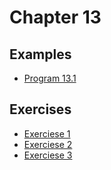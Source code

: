 # Chapter 13

## Examples

* [Program 13.1](examples/prog13_1.c)

## Exercises

* [Exerciese 1](exercises/exercise_1.c)
* [Exerciese 2](exercises/exercise_2.c)
* [Exerciese 3](exercises/exercise_3.txt)
